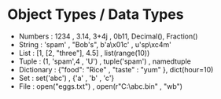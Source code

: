 # Object Types / Data Types
- Numbers : 1234 , 3.14, 3+4j , 0b11, Decimal(), Fraction()
- String : 'spam' , "Bob's", b'a\x01c' , u'sp\xc4m'
- List : [1, [2, "three"], 4.5] , list(range(10))
- Tuple : (1, 'spam',4 , 'U') , tuple('spam') , namedtuple
- Dictionary : {"food": "Rice" , "taste" : "yum" }, dict(hour=10)
- Set : set('abc') , {'a' , 'b' , 'c'}
- File : open("eggs.txt") , open(r"C:\abc.bin" , "wb")